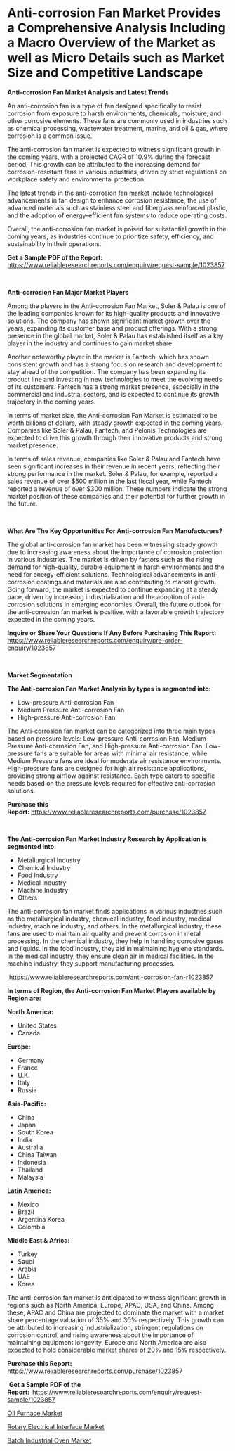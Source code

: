 <p><h1>Anti-corrosion Fan Market Provides a Comprehensive Analysis Including a Macro Overview of the Market as well as Micro Details such as Market Size and Competitive Landscape</h1></p><p><strong>Anti-corrosion Fan Market Analysis and Latest Trends</strong></p>
<p><p>An anti-corrosion fan is a type of fan designed specifically to resist corrosion from exposure to harsh environments, chemicals, moisture, and other corrosive elements. These fans are commonly used in industries such as chemical processing, wastewater treatment, marine, and oil & gas, where corrosion is a common issue.</p><p>The anti-corrosion fan market is expected to witness significant growth in the coming years, with a projected CAGR of 10.9% during the forecast period. This growth can be attributed to the increasing demand for corrosion-resistant fans in various industries, driven by strict regulations on workplace safety and environmental protection.</p><p>The latest trends in the anti-corrosion fan market include technological advancements in fan design to enhance corrosion resistance, the use of advanced materials such as stainless steel and fiberglass reinforced plastic, and the adoption of energy-efficient fan systems to reduce operating costs.</p><p>Overall, the anti-corrosion fan market is poised for substantial growth in the coming years, as industries continue to prioritize safety, efficiency, and sustainability in their operations.</p></p>
<p><strong>Get a Sample PDF of the Report:&nbsp;</strong> <a href="https://www.reliableresearchreports.com/enquiry/request-sample/1023857">https://www.reliableresearchreports.com/enquiry/request-sample/1023857</a></p>
<p>&nbsp;</p>
<p><strong>Anti-corrosion Fan Major Market Players</strong></p>
<p><p>Among the players in the Anti-corrosion Fan Market, Soler & Palau is one of the leading companies known for its high-quality products and innovative solutions. The company has shown significant market growth over the years, expanding its customer base and product offerings. With a strong presence in the global market, Soler & Palau has established itself as a key player in the industry and continues to gain market share.</p><p>Another noteworthy player in the market is Fantech, which has shown consistent growth and has a strong focus on research and development to stay ahead of the competition. The company has been expanding its product line and investing in new technologies to meet the evolving needs of its customers. Fantech has a strong market presence, especially in the commercial and industrial sectors, and is expected to continue its growth trajectory in the coming years.</p><p>In terms of market size, the Anti-corrosion Fan Market is estimated to be worth billions of dollars, with steady growth expected in the coming years. Companies like Soler & Palau, Fantech, and Pelonis Technologies are expected to drive this growth through their innovative products and strong market presence.</p><p>In terms of sales revenue, companies like Soler & Palau and Fantech have seen significant increases in their revenue in recent years, reflecting their strong performance in the market. Soler & Palau, for example, reported a sales revenue of over $500 million in the last fiscal year, while Fantech reported a revenue of over $300 million. These numbers indicate the strong market position of these companies and their potential for further growth in the future.</p></p>
<p>&nbsp;</p>
<p><strong>What Are The Key Opportunities For Anti-corrosion Fan Manufacturers?</strong></p>
<p><p>The global anti-corrosion fan market has been witnessing steady growth due to increasing awareness about the importance of corrosion protection in various industries. The market is driven by factors such as the rising demand for high-quality, durable equipment in harsh environments and the need for energy-efficient solutions. Technological advancements in anti-corrosion coatings and materials are also contributing to market growth. Going forward, the market is expected to continue expanding at a steady pace, driven by increasing industrialization and the adoption of anti-corrosion solutions in emerging economies. Overall, the future outlook for the anti-corrosion fan market is positive, with a favorable growth trajectory expected in the coming years.</p></p>
<p><strong>Inquire or Share Your Questions If Any Before Purchasing This Report:</strong> <a href="https://www.reliableresearchreports.com/enquiry/pre-order-enquiry/1023857">https://www.reliableresearchreports.com/enquiry/pre-order-enquiry/1023857</a></p>
<p>&nbsp;</p>
<p><strong>Market Segmentation</strong></p>
<p><strong>The Anti-corrosion Fan Market Analysis by types is segmented into:</strong></p>
<p><ul><li>Low-pressure Anti-corrosion Fan</li><li>Medium Pressure Anti-corrosion Fan</li><li>High-pressure Anti-corrosion Fan</li></ul></p>
<p><p>The Anti-corrosion fan market can be categorized into three main types based on pressure levels: Low-pressure Anti-corrosion Fan, Medium Pressure Anti-corrosion Fan, and High-pressure Anti-corrosion Fan. Low-pressure fans are suitable for areas with minimal air resistance, while Medium Pressure fans are ideal for moderate air resistance environments. High-pressure fans are designed for high air resistance applications, providing strong airflow against resistance. Each type caters to specific needs based on the pressure levels required for effective anti-corrosion solutions.</p></p>
<p><strong>Purchase this Report:&nbsp;</strong><a href="https://www.reliableresearchreports.com/purchase/1023857">https://www.reliableresearchreports.com/purchase/1023857</a></p>
<p>&nbsp;</p>
<p><strong>The Anti-corrosion Fan Market Industry Research by Application is segmented into:</strong></p>
<p><ul><li>Metallurgical Industry</li><li>Chemical Industry</li><li>Food Industry</li><li>Medical Industry</li><li>Machine Industry</li><li>Others</li></ul></p>
<p><p>The anti-corrosion fan market finds applications in various industries such as the metallurgical industry, chemical industry, food industry, medical industry, machine industry, and others. In the metallurgical industry, these fans are used to maintain air quality and prevent corrosion in metal processing. In the chemical industry, they help in handling corrosive gases and liquids. In the food industry, they aid in maintaining hygiene standards. In the medical industry, they ensure clean air in medical facilities. In the machine industry, they support manufacturing processes.</p></p>
<p><a href="https://www.reliableresearchreports.com/anti-corrosion-fan-r1023857">&nbsp;https://www.reliableresearchreports.com/anti-corrosion-fan-r1023857</a></p>
<p><strong>In terms of Region, the Anti-corrosion Fan Market Players available by Region are:</strong></p>
<p>
    <p> <strong> North America: </strong>
        <ul>
            <li>United States</li>
            <li>Canada</li>
        </ul>
        </p> 
    <p> <strong> Europe: </strong>
        <ul>
            <li>Germany</li>
            <li>France</li>
            <li>U.K.</li>
            <li>Italy</li>
            <li>Russia</li>
        </ul>
        </p> 
    <p> <strong> Asia-Pacific: </strong>
        <ul>
            <li>China</li>
            <li>Japan</li>
            <li>South Korea</li>
            <li>India</li>
            <li>Australia</li>
            <li>China Taiwan</li>
            <li>Indonesia</li>
            <li>Thailand</li>
            <li>Malaysia</li>
        </ul>
        </p> 
    <p> <strong> Latin America: </strong>
        <ul>
            <li>Mexico</li>
            <li>Brazil</li>
            <li>Argentina Korea</li>
            <li>Colombia</li>
        </ul>
        </p> 
    <p> <strong> Middle East & Africa: </strong>
        <ul>
            <li>Turkey</li>
            <li>Saudi</li>
            <li>Arabia</li>
            <li>UAE</li>
            <li>Korea</li>
        </ul>
    </p>
    </p>
<p><p>The anti-corrosion fan market is anticipated to witness significant growth in regions such as North America, Europe, APAC, USA, and China. Among these, APAC and China are projected to dominate the market with a market share percentage valuation of 35% and 30% respectively. This growth can be attributed to increasing industrialization, stringent regulations on corrosion control, and rising awareness about the importance of maintaining equipment longevity. Europe and North America are also expected to hold considerable market shares of 20% and 15% respectively.</p></p>
<p><strong>Purchase this Report: </strong><a href="https://www.reliableresearchreports.com/purchase/1023857">https://www.reliableresearchreports.com/purchase/1023857</a></p>
<p>&nbsp;<strong>Get a Sample PDF of the Report:&nbsp;&nbsp;</strong><a href="https://www.reliableresearchreports.com/enquiry/request-sample/1023857">https://www.reliableresearchreports.com/enquiry/request-sample/1023857</a></p>
<p><strong></strong></p>
<p><p><a href="https://www.linkedin.com/pulse/oil-furnace-market-research-report-its-history-forecast-zdnne?trackingId=0zWz6bsyK74tOcJAwQy%2FhQ%3D%3D">Oil Furnace Market</a></p><p><a href="https://www.linkedin.com/pulse/rotary-electrical-interface-market-report-reveals-latest-trends-0x6be?trackingId=1BrGgx6VKrEYqASf91NitQ%3D%3D">Rotary Electrical Interface Market</a></p><p><a href="https://www.linkedin.com/pulse/batch-industrial-oven-market-outlook-industry-overview-4z1re?trackingId=ifvAu32gGFmXDMvwVAZYOw%3D%3D">Batch Industrial Oven Market</a></p></p>